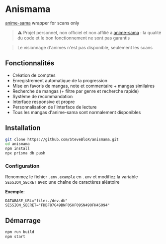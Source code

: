 # Anismama
[anime-sama](https://anime-sama.fr) wrapper for scans only
> ⚠️ Projet personnel, non officiel et non affilié à [anime-sama](https://anime-sama.fr) : la qualité du code et le bon fonctionnement ne sont pas garantis

> Le visionnage d'animes n'est pas disponible, seulement les scans

## Fonctionnalités
- Création de comptes
- Enregistrement automatique de la progression
- Mise en favoris de mangas, note et commentaire + mangas similaires
- Recherche de mangas (+ filtre par genre et recherche rapide)
- Système de recommandation
- Interface responsive et propre
- Personnalisation de l'interface de lecture
- Tous les mangas d'anime-sama sont normalement disponibles

## Installation
```bash
git clone https://github.com/SteveBloX/anismama.git
cd anismama
npm install
npx prisma db push
```
### Configuration
Renommez le fichier `.env.example` en `.env` et modifiez la variable `SESSION_SECRET` avec une chaîne de caractères aléatoire

**Exemple**:
```dotenv
DATABASE_URL="file:./dev.db"
SESSION_SECRET="FDBF87G49BNF0SHF09SN490FH4S094"
```

## Démarrage
```bash
npm run build
npm start
```
